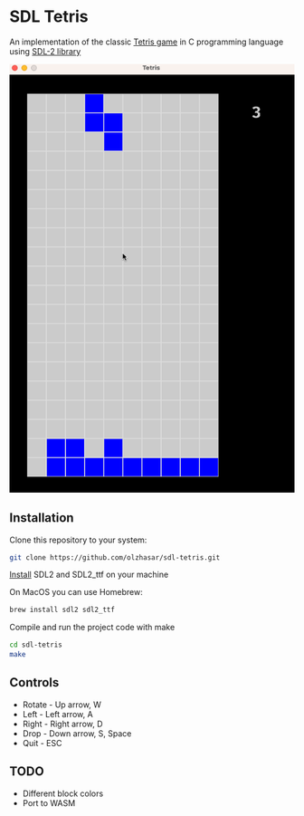 # SDL Tetris

An implementation of the classic [Tetris game](https://en.wikipedia.org/wiki/Tetris) in C programming language using [SDL-2 library](https://www.libsdl.org/)

![Preview](preview.gif)

## Installation

Clone this repository to your system:

```sh
git clone https://github.com/olzhasar/sdl-tetris.git
```

[Install](https://wiki.libsdl.org/SDL2/Installation) SDL2 and SDL2_ttf on your machine

On MacOS you can use Homebrew:

```sh
brew install sdl2 sdl2_ttf
```

Compile and run the project code with make

```sh
cd sdl-tetris
make
```

## Controls

- Rotate - Up arrow, W
- Left - Left arrow, A
- Right - Right arrow, D
- Drop - Down arrow, S, Space
- Quit - ESC

## TODO

- Different block colors
- Port to WASM
